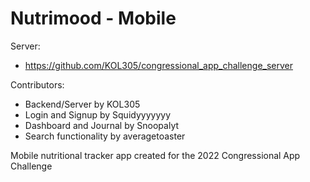 # Nutrimood - Mobile
Server:
- https://github.com/KOL305/congressional_app_challenge_server

Contributors:
- Backend/Server by KOL305
- Login and Signup by Squidyyyyyyy
- Dashboard and Journal by Snoopalyt
- Search functionality by averagetoaster

Mobile nutritional tracker app created for the 2022 Congressional App Challenge
